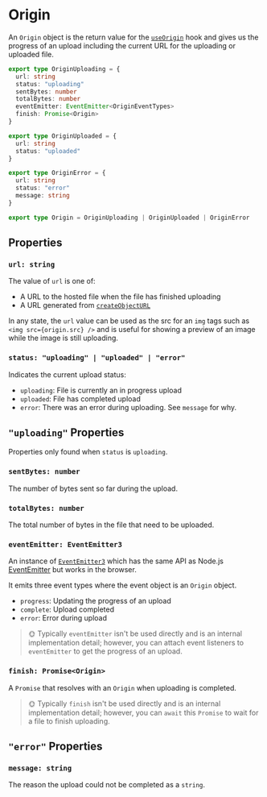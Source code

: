 # Origin

An `Origin` object is the return value for the [`useOrigin`](./use-origin.md) hook and gives us the progress of an upload including the current URL for the uploading or uploaded file.

```ts
export type OriginUploading = {
  url: string
  status: "uploading"
  sentBytes: number
  totalBytes: number
  eventEmitter: EventEmitter<OriginEventTypes>
  finish: Promise<Origin>
}

export type OriginUploaded = {
  url: string
  status: "uploaded"
}

export type OriginError = {
  url: string
  status: "error"
  message: string
}

export type Origin = OriginUploading | OriginUploaded | OriginError
```

## Properties

### `url: string`

The value of `url` is one of:

- A URL to the hosted file when the file has finished uploading
- A URL generated from [`createObjectURL`](https://developer.mozilla.org/en-US/docs/Web/API/URL/createObjectURL)

In any state, the `url` value can be used as the src for an `img` tags such as `<img src={origin.src} />` and is useful for showing a preview of an image while the image is still uploading.

### `status: "uploading" | "uploaded" | "error"`

Indicates the current upload status:

- `uploading`: File is currently an in progress upload
- `uploaded`: File has completed upload
- `error`: There was an error during uploading. See `message` for why.

## `"uploading"` Properties

Properties only found when `status` is `uploading`.

### `sentBytes: number`

The number of bytes sent so far during the upload.

### `totalBytes: number`

The total number of bytes in the file that need to be uploaded.

### `eventEmitter: EventEmitter3`

An instance of [`EventEmitter3`](https://github.com/primus/eventemitter3) which has the same API as Node.js [EventEmitter](https://nodejs.org/api/events.html#class-eventemitter) but works in the browser.

It emits three event types where the event object is an `Origin` object.

- `progress`: Updating the progress of an upload
- `complete`: Upload completed
- `error`: Error during upload

> 🌞 Typically `eventEmitter` isn't be used directly and is an internal implementation detail; however, you can attach event listeners to `eventEmitter` to get the progress of an upload.

### `finish: Promise<Origin>`

A `Promise` that resolves with an `Origin` when uploading is completed.

> 🌞 Typically `finish` isn't be used directly and is an internal implementation detail; however, you can `await` this `Promise` to wait for a file to finish uploading.

## `"error"` Properties

### `message: string`

The reason the upload could not be completed as a `string`.
